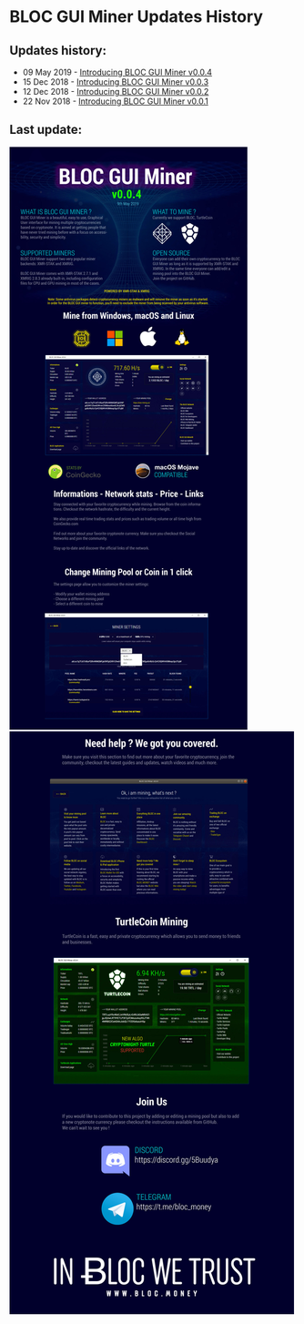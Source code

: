 # **BLOC GUI Miner Updates History**

## **Updates history:**

* 09 May 2019 - [Introducing BLOC GUI Miner v0.0.4](https://github.com/furiousteam/BLOC-GUI-Miner/releases/tag/v0.0.4)
* 15 Dec 2018 - [Introducing BLOC GUI Miner v0.0.3](https://github.com/furiousteam/BLOC-GUI-Miner/releases/tag/v0.0.3)
* 12 Dec 2018 - [Introducing BLOC GUI Miner v0.0.2](https://github.com/furiousteam/BLOC-GUI-Miner/releases/tag/v0.0.2)
* 22 Nov 2018 - [Introducing BLOC GUI Miner v0.0.1](https://github.com/furiousteam/BLOC-GUI-Miner/releases/tag/0.0.1)

## **Last update:**

![BLOC GUI Miner Mining BLOC](images/BLOC-GUI-MINER/BLOC-GUI-Miner-Update-0.0.4-part1.jpg)
![BLOC GUI Miner Mining BLOC](images/BLOC-GUI-MINER/BLOC-GUI-Miner-Update-0.0.4-part2.jpg)